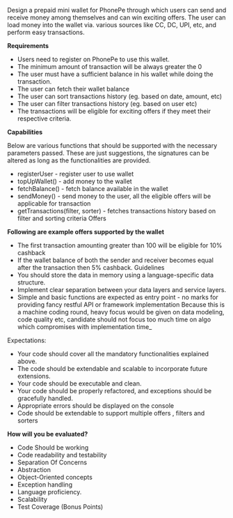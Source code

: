 Design a prepaid mini wallet for PhonePe through 
which users can send and receive money among themselves and 
can win exciting offers. The user can load money into the wallet via. 
various sources like CC, DC, UPI, etc, and perform easy transactions.

****Requirements****

- Users need to register on PhonePe to use this wallet.
- The minimum amount of transaction will be always greater the 0
- The user must have a sufficient balance in his wallet while doing the transaction.
- The user can fetch their wallet balance
- The user can sort transactions history (eg. based on date, amount, etc)
- The user can filter transactions history (eg. based on user etc)
- The transactions will be eligible for exciting offers if they meet their respective criteria.

****Capabilities****

Below are various functions that should be supported with the necessary parameters passed.
These are just suggestions, the signatures can be altered as long as the functionalities are provided.
 - registerUser - register user to use wallet
 - topUpWallet() - add money to the wallet
 - fetchBalance() - fetch balance available in the wallet
 - sendMoney() - send money to the user, all the eligible offers will be applicable for transaction
 - getTransactions(filter, sorter) - fetches transactions history based on filter and sorting criteria
Offers

**Following are example offers supported by the wallet**

 - The first transaction amounting greater than 100 will be eligible for 10% cashback
 - If the wallet balance of both the sender and receiver becomes equal after the transaction then 5% cashback.
   Guidelines
 - You should store the data in memory using a language-specific data structure.
 - Implement clear separation between your data layers and service layers.
 - Simple and basic functions are expected as entry point - no marks for providing fancy restful API or framework implementation
   Because this is a machine coding round, heavy focus would be given on data modeling, code quality etc, candidate should not focus too much time on algo which compromises with implementation time_

Expectations:
 - Your code should cover all the mandatory functionalities explained above.
 - The code should be extendable and scalable to incorporate future extensions.
 - Your code should be executable and clean.
 - Your code should be properly refactored, and exceptions should be gracefully handled.
 - Appropriate errors should be displayed on the console
 - Code should be extendable to support multiple offers , filters and sorters

****How will you be evaluated?****

 - Code Should be working
 - Code readability and testability
 - Separation Of Concerns
 - Abstraction
 - Object-Oriented concepts
 - Exception handling
 - Language proficiency.
 - Scalability
 - Test Coverage (Bonus Points)